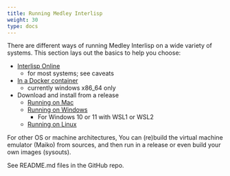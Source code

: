 ```yaml
---
title: Running Medley Interlisp
weight: 30
type: docs
---
```


There are different ways of running Medley Interlisp on a wide variety of systems.  This section lays out the basics to help you choose:

* [Interlisp Online](online)
  * for most systems; see caveats
* [In a Docker container](running-with-docker)
  * currently windows x86_64 only
* Download and install from a release
  * [Running on Mac](running-on-mac)
  * [Running on Windows](runnning-on-win)
     * For Windows 10 or 11 with WSL1 or WSL2
  * [Running on Linux](running-on-linux)

For other OS or machine architectures, You can (re)build the virtual machine emulator (Maiko) from sources, and then run in a release or even build your own images (sysouts).

See README.md files in the GitHub repo. 

